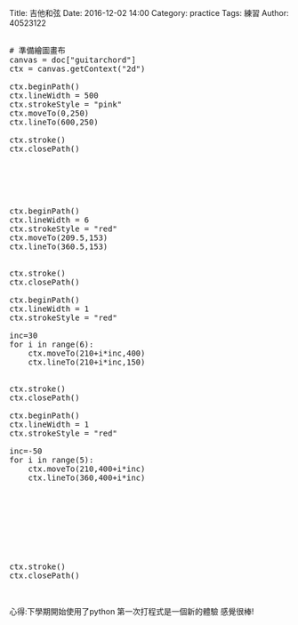 Title: 吉他和弦
Date: 2016-12-02 14:00
Category: practice
Tags: 練習
Author: 40523122


<!-- PELICAN_END_SUMMARY -->

<script type="text/javascript" 
    src="https://cdn.rawgit.com/brython-dev/brython/master/www/src/brython_dist.js">
</script>

<!-- 啟動 Brython -->

<script>
window.onload=function(){
brython(1);
}
</script>

<!-- 以下實際利用  Brython 畫兩條直線 -->

<canvas id="guitarchord" width="600" height="500"></canvas>

<script type="text/python3">

from browser import document as doc

import math
# 準備繪圖畫布
canvas = doc["guitarchord"]
ctx = canvas.getContext("2d")

ctx.beginPath()
ctx.lineWidth = 500
ctx.strokeStyle = "pink"
ctx.moveTo(0,250)
ctx.lineTo(600,250)

ctx.stroke()
ctx.closePath()






ctx.beginPath()
ctx.lineWidth = 6
ctx.strokeStyle = "red"
ctx.moveTo(209.5,153)
ctx.lineTo(360.5,153)


ctx.stroke()
ctx.closePath()

ctx.beginPath()
ctx.lineWidth = 1
ctx.strokeStyle = "red"

inc=30
for i in range(6):
    ctx.moveTo(210+i*inc,400)
    ctx.lineTo(210+i*inc,150)


ctx.stroke()
ctx.closePath()
    
ctx.beginPath()
ctx.lineWidth = 1
ctx.strokeStyle = "red"

inc=-50
for i in range(5):
    ctx.moveTo(210,400+i*inc)
    ctx.lineTo(360,400+i*inc)
    
    
    
    
    
    
    
    
    
ctx.stroke()
ctx.closePath()
</script>


<pre class="brush: python">

# 準備繪圖畫布
canvas = doc["guitarchord"]
ctx = canvas.getContext("2d")

ctx.beginPath()
ctx.lineWidth = 500
ctx.strokeStyle = "pink"
ctx.moveTo(0,250)
ctx.lineTo(600,250)

ctx.stroke()
ctx.closePath()






ctx.beginPath()
ctx.lineWidth = 6
ctx.strokeStyle = "red"
ctx.moveTo(209.5,153)
ctx.lineTo(360.5,153)


ctx.stroke()
ctx.closePath()

ctx.beginPath()
ctx.lineWidth = 1
ctx.strokeStyle = "red"

inc=30
for i in range(6):
    ctx.moveTo(210+i*inc,400)
    ctx.lineTo(210+i*inc,150)


ctx.stroke()
ctx.closePath()
    
ctx.beginPath()
ctx.lineWidth = 1
ctx.strokeStyle = "red"

inc=-50
for i in range(5):
    ctx.moveTo(210,400+i*inc)
    ctx.lineTo(360,400+i*inc)
    
    
    
    
    
    
    
    
    
ctx.stroke()
ctx.closePath()
</script>

</pre>

心得:下學期開始使用了python 第一次打程式是一個新的體驗 感覺很棒!



























    
    
    
    
    
    
    
    
    
    
